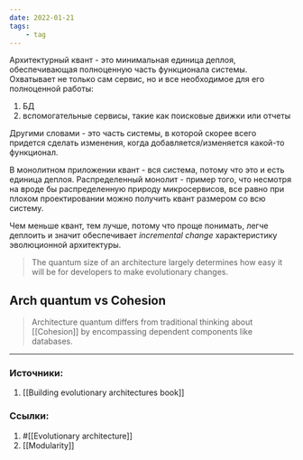 ```yaml
---
date: 2022-01-21
tags:
    - tag
---
```


Архитектурный квант - это минимальная единица деплоя, обеспечивающая полноценную часть функционала системы. Охватывает не только сам сервис, но и все необходимое для его полноценной работы:
1. БД
1. вспомогательные сервисы, такие как поисковые движки или отчеты

Другими словами - это часть системы, в которой скорее всего придется сделать изменения, когда добавляется/изменяется какой-то функционал.

В монолитном приложении квант - вся система, потому что это и есть единица деплоя. Распределенный монолит - пример того, что несмотря на вроде бы распределенную природу микросервисов, все равно при плохом проектировании можно получить квант размером со всю систему.

Чем меньше квант, тем лучше, потому что проще понимать, легче деплоить и значит обеспечивает *incremental change* характеристику эволюционной архитектуры.

> The quantum size of an architecture largely determines how easy it will be for developers to make evolutionary changes.

## Arch quantum vs Cohesion

> Architecture quantum differs from traditional thinking about [[Cohesion]] by encompassing dependent components like databases.


---

### Источники:
1. [[Building evolutionary architectures book]]

### Ссылки:
1. #[[Evolutionary architecture]]
1. [[Modularity]]